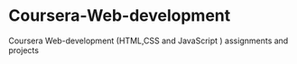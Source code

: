 # Coursera-Web-development
Coursera Web-development (HTML,CSS and JavaScript ) assignments and projects 
